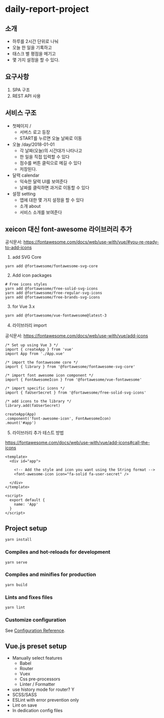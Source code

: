 # daily-report-project

## 소개
- 하루를 2시간 단위로 나눠
- 오늘 한 일을 기록하고
- 태스크 별 평점을 메기고
- 몇 가지 설정을 할 수 있다.

## 요구사항
1. SPA 구조
2. REST API 사용

## 서비스 구조
* 첫페이지 / 
  * 서버스 로고 등장 
  * START를 누르면 오늘 날짜로 이동 
* 오늘 /day/2018-01-01
  * 각 날짜(오늘)의 시간대가 나타나고
  * 한 일을 직접 입력할 수 있다
  * 점수를 버튼 클릭으로 메길 수 있다
  * 저장된다.
* 달력 calendar
  * 익숙한 달력 UI를 보여준다
  * 날짜를 클릭하면 과거로 이동할 수 있다
* 설정 setting
  * 앱에 대한 몇 가지 설정을 할 수 있다
  * 소개 about
  * 서비스 소개를 보여준다

## xeicon 대신 font-awesome 라이브러리 추가
공식문서: https://fontawesome.com/docs/web/use-with/vue/#you-re-ready-to-add-icons
1. add SVG Core
```
yarn add @fortawesome/fontawesome-svg-core
```
2. Add icon packages
```
# Free icons styles
yarn add @fortawesome/free-solid-svg-icons
yarn add @fortawesome/free-regular-svg-icons
yarn add @fortawesome/free-brands-svg-icons
```

3. for Vue 3.x
```
yarn add @fortawesome/vue-fontawesome@latest-3
```
4. 라이브러리 import

공식문서: https://fontawesome.com/docs/web/use-with/vue/add-icons

```
/* Set up using Vue 3 */
import { createApp } from 'vue'
import App from './App.vue'

/* import the fontawesome core */
import { library } from '@fortawesome/fontawesome-svg-core'

/* import font awesome icon component */
import { FontAwesomeIcon } from '@fortawesome/vue-fontawesome'

/* import specific icons */
import { faUserSecret } from '@fortawesome/free-solid-svg-icons'

/* add icons to the library */
library.add(faUserSecret)

createApp(App)
.component('font-awesome-icon', FontAwesomeIcon)
.mount('#app')
```
5. 라이브러리 추가 테스트 방법

https://fontawesome.com/docs/web/use-with/vue/add-icons#call-the-icons
```
<template>
  <div id="app">

    <!-- Add the style and icon you want using the String format -->
    <font-awesome-icon icon="fa-solid fa-user-secret" />

  </div>
</template>

<script>
  export default {
    name: 'App'
  }
</script>
```

## Project setup
```
yarn install
```

### Compiles and hot-reloads for development
```
yarn serve
```

### Compiles and minifies for production
```
yarn build
```

### Lints and fixes files
```
yarn lint
```

### Customize configuration
See [Configuration Reference](https://cli.vuejs.org/config/).

## Vue.js preset setup
* Manually select features
  * Babel
  * Router
  * Vuex
  * Css pre-processors
  * Linter / Formatter
* use history mode for router? Y
* SCSS/SASS
* ESLint with error prevention only
* Lint on save
* In dedication config files
